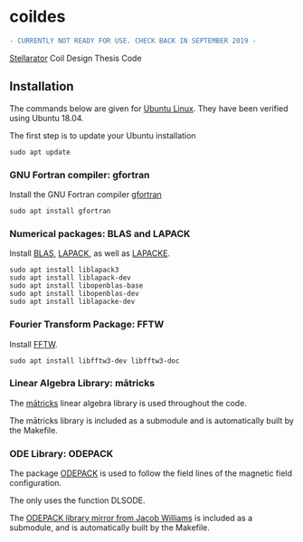 # coildes

```diff
- CURRENTLY NOT READY FOR USE. CHECK BACK IN SEPTEMBER 2019 -
```

[Stellarator](https://en.wikipedia.org/wiki/Stellarator) Coil Design Thesis Code


## Installation 

The commands below are given for [Ubuntu Linux](https://en.wikipedia.org/wiki/Ubuntu).  They have been verified using Ubuntu 18.04.

The first step is to update your Ubuntu installation

```
sudo apt update
```


### GNU Fortran compiler: gfortran

Install the GNU Fortran compiler [gfortran](https://en.wikipedia.org/wiki/GNU_Fortran)

```
sudo apt install gfortran
```

### Numerical packages: BLAS and LAPACK

Install [BLAS](https://en.wikipedia.org/wiki/Basic_Linear_Algebra_Subprograms), [LAPACK](https://en.wikipedia.org/wiki/LAPACK), as well as [LAPACKE](https://www.netlib.org/lapack/lapacke.html).

```
sudo apt install liblapack3
sudo apt install liblapack-dev
sudo apt install libopenblas-base
sudo apt install libopenblas-dev
sudo apt install liblapacke-dev
```

### Fourier Transform Package: FFTW

Install [FFTW](https://en.wikipedia.org/wiki/FFTW).

```
sudo apt install libfftw3-dev libfftw3-doc
```

### Linear Algebra Library: mātricks

The [mātricks](https://github.com/ron2015schmitt/matricks) linear algebra library is used throughout the code.

The mātricks library is included as a submodule and is automatically built by the Makefile.

### ODE Library: ODEPACK

The package [ODEPACK](https://computing.llnl.gov/casc/odepack/) is used to follow the field lines of the magnetic field configuration.

The only uses the function DLSODE.

The [ODEPACK library mirror from Jacob Williams](https://github.com/jacobwilliams/odepack) is included as a submodule, and is automatically built by the Makefile.




